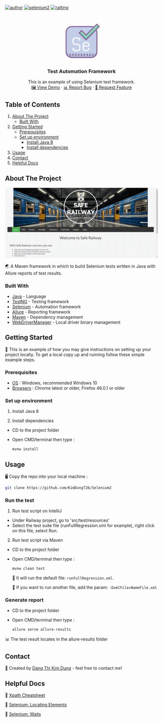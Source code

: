 [![author][author-shield]][author-url]
[![selenium2][selenium2-shield]][selenium2-url]
[![ratting][ratting-shield]][ratting-url]

<!-- PROJECT LOGO -->
<br />
<p align="center">
  <a href="https://github.com/KimDung726/Selenium2">
    <img src="doc/image/logo.png" alt="Logo" width="120" height="120">
  </a>

<h3 align="center">Test Automation Framework</h3>

  <p align="center">
    This is an example of using Selenium test framework.
    <br />
    <a href="https://github.com/KimDung726/Selenium2">🖼 View Demo</a>
    ·
    <a href="https://github.com/KimDung726/Selenium2">📊 Report Bug</a>
    ·
    <a href="https://github.com/KimDung726/Selenium2">🛂 Request Feature</a>
  </p>

<!-- TABLE OF CONTENTS -->

## Table of Contents

1. [About The Project](#about-the-project)
    * [Built With](#built-with)
2. [Getting Started](#getting-started)
    * [Prerequisites](#prerequisites)
    * [Set up environment](#set-up-environment)
        - [Install Java 8](#install-java-8)
        - [Install dependencies](#install-dependencies)
3. [Usage](#usage)
4. [Contact](#contact)
5. [Helpful Docs](#helpful-docs)

<!-- ABOUT THE PROJECT -->

## About The Project

[![Website need testing][product-screenshot]](http://www.railway.somee.com/Page/HomePage.cshtml)

🌏 A Maven framework in which to build Selenium tests written in Java with Allure reports of test results.

### Built With

* [Java](https://en.wikipedia.org/wiki/Java_(programming_language)) - Language
* [TestNG](https://github.com/cbeust/testng) - Testing framework
* [Selenium](https://github.com/SeleniumHQ/selenium) - Automation framework
* [Allure](https://github.com/allure-framework) - Reporting framework
* [Maven](https://maven.apache.org/) - Dependency management
* [WebDriverManager](https://github.com/bonigarcia/webdrivermanager) - Local driver binary management

<!-- GETTING STARTED -->

## Getting Started

📖 This is an example of how you may give instructions on setting up your project locally. To get a local copy up and
running follow these simple example steps.


### Prerequisites

* [OS](https://www.microsoft.com/en-us/software-download/windows10) : Windows, recommended Windows 10
* [Browsers](https://www.jetbrains.com/idea/download/#section=windows) : Chrome latest or older, Firefox 46.0.1 or older


### Set up environment

1. Install Java 8

2. Install dependencies
- CD to the project folder
- Open CMD/terminal then type :

   ```bash
   mvnw install
   ```

<!-- USAGE -->

## Usage

🖥 Copy the repo into your local machine : 

   ```bash
   git clone https://github.com/KimDung726/Selenium2
   ```

### Run the test

1. Run test script on IntelliJ

- Under Railway project, go to 'src/test/resources'
- Select the test suite file (runFullRegression.xml for example), right click on this file, select Run.

2. Run test script via Maven

- CD to the project folder
- Open CMD/terminal then type :

   ```bash
   mvnw clean test
   ```
  📍 It will run the default file: `runFullRegression.xml`. 
  
  📍 If you want to run another file, add the param: `-DxmlFile=NameFile.xml`
  
### Generate report

- CD to the project folder
- Open CMD/terminal then type :

   ```bash
   allure serve allure-results
   ```
   
📊 The test result locates in the allure-results folder

<!-- CONTACT -->

## Contact

📱 Created by [Dang Thi Kim Dung](kimdung726@gmail.com) - feel free to contact me!

<!-- HELPFUL DOCS -->

## Helpful Docs

📑 [Xpath Cheatsheet](https://devhints.io/xpath)

📑 [Selenium: Locating Elements](https://selenium-python.readthedocs.io/locating-elements.html)

📑 [Selenium: Waits](https://selenium-python.readthedocs.io/waits.html)

[author-shield]: https://img.shields.io/badge/Author-Dung-blue

[author-url]: https://github.com/KimDung726

[ratting-shield]: https://img.shields.io/redmine/plugin/stars/redmine_xlsx_format_issue_exporter?color=orange

[ratting-url]: https://github.com/KimDung726

[selenium2-shield]: https://img.shields.io/badge/Selenium2-PASS-brightgreen

[selenium2-url]: https://github.com/KimDung726/Selenium2/graphs/stargazers

[product-screenshot]: doc/image/screenshot.png